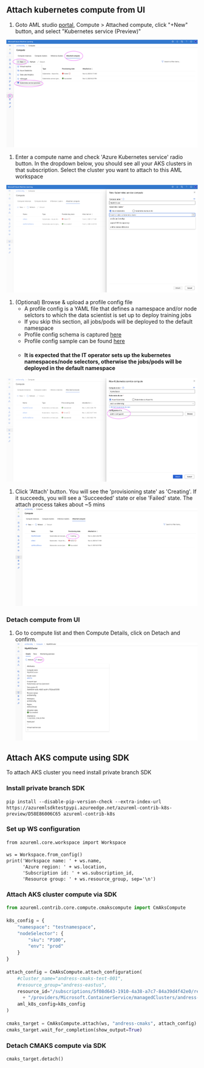 
## Attach kubernetes compute from UI

1. Goto AML studio [portal](https://ml.azure.com), Compute > Attached compute, click "+New" button, and select "Kubernetes service (Preview)"

![addKubernetesCompute](/docs/media/addKubernetesCompute.png)

1. Enter a compute name and check 'Azure Kubernetes service' radio button. In the dropdown below, you should see all your AKS clusters in that subscription. Select the cluster you want to attach to this AML workspace

![listAKS](/docs/media/listAKS.png)


1. (Optional) Browse & upload a profile config file
   * A profile config is a YAML file that defines a namespace and/or node selctors to which the data scientist is set up to deploy training jobs
   * If you skip this section, all jobs/pods will be deployed to the default namespace
   * Profile config schema is captured [here](/docs/profile-config/profile-schema-v1.0.yaml)
   * Profile config sample can be found [here](/docs/profile-config/profile-v1.0-sample-1.yaml)
   * #### It is expected that the IT operator sets up the kubernetes namespaces/node selectors, otherwise the jobs/pods will be deployed in the default namespace

![profileConfig](/docs/media/profileConfig.png)

1. Click 'Attach' button. You will see the 'provisioning state' as 'Creating'. If it succeeds, you will see a 'Succeeded' state or else 'Failed' state. The attach process takes about ~5 mins
![attach](/docs/media/attach.png)


### Detach compute from UI
1. Go to compute list and then Compute Details, click on Detach and confirm.
![detach](/docs/media/detach.png)


## Attach AKS compute using SDK
To attach AKS cluster you need install private branch SDK

### Install private branch SDK
```
pip install --disable-pip-version-check --extra-index-url https://azuremlsdktestpypi.azureedge.net/azureml-contrib-k8s-preview/D58E86006C65 azureml-contrib-k8s
```

### Set up WS configuration
```
from azureml.core.workspace import Workspace

ws = Workspace.from_config()
print('Workspace name: ' + ws.name, 
      'Azure region: ' + ws.location, 
      'Subscription id: ' + ws.subscription_id, 
      'Resource group: ' + ws.resource_group, sep='\n')
```      

### Attach AKS cluster compute via SDK
```python
from azureml.contrib.core.compute.cmakscompute import CmAksCompute

k8s_config = {
    "namespace": "testnamespace",
    "nodeSelector": {
        "sku": "P100",
        "env": "prod"
    }
}

attach_config = CmAksCompute.attach_configuration(
    #cluster_name="andress-cmaks-test-001",
    #resource_group="andress-eastus",
    resource_id="/subscriptions/5f08d643-1910-4a38-a7c7-84a39d4f42e0/resourceGroups/andress-eastus" \
      + "/providers/Microsoft.ContainerService/managedClusters/andress-cmaks-test-001",
    aml_k8s_config=k8s_config
)

cmaks_target = CmAksCompute.attach(ws, "andress-cmaks", attach_config)
cmaks_target.wait_for_completion(show_output=True)
```

### Detach CMAKS compute via SDK
```
cmaks_target.detach()
```



<!--
## Attach/Detach compute from CLI
### Install azure-cli-extension private branch
- Firstly, use  ```az extension remove -n azure-cli-ml ``` command to remove the previous extension. 
- Secondly, use the following command to install extension
```
az extension add --source https://azuremlsdktestpypi.blob.core.windows.net/wheels/AzureML-ITP-CLI/24196246/azure_cli_ml_private_preview-0.1.0.24196246-py3-none-any.whl --pip-extra-index-urls https://azuremlsdktestpypi.azureedge.net/AzureML-ITP-CLI/24196246 --yes --debug
```

### Attach CMAKS compute via CLI
Parameters are not same as [az ml computetarget attach](https://docs.microsoft.com/en-us/cli/azure/ext/azure-cli-ml/ml/computetarget/attach?view=azure-cli-latest#ext-azure-cli-ml-az-ml-computetarget-attach-aks), we also need to specify the cluster nood pool name.
```
az ml computetarget attach akscompute --compute-target-name mycmaks --aks-cluster-name myakscluster --aks-resource-group myresourcegroup --node-pool-name agentpool --workspace-name myworkspace --workspace-resource-group myresourcegroup --subscription-id mysubscriptionid -v
```

### Detach CMAKS compute via CLI
```
az ml computetarget detach akscompute --name mycmaks --workspace-name myworkspace --resource-group myresourcegroup --subscription-id mysubscriptionid -v
```
-->
